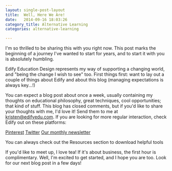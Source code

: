 ```yaml
---
layout: single-post-layout
title:  Well, Here We Are!
date:   2014-09-16 18:03:26
category_title: Alternative Learning
categories: alternative-learning

---
```


I'm so thrilled to be sharing this with you right now. This post marks the beginning of a journey I've wanted to start for years, and to start it with you is absolutely humbling.

Edify Education Design represents my way of supporting a changing world, and "being the change I wish to see" too. First things first: want to lay out a couple of things about Edify and about this blog (managing expectations is always key...!)

You can expect a blog post about once a week, usually containing my thoughts on educational philosophy, great techniques, cool opportunities; that kind of stuff. This blog has closed comments, but if you'd like to share your thoughts with me, I'd love it! Send them to me at kristen@edifyedu.com. If you are looking for more regular interaction, check Edify out on these platforms:

[Pinterest](http://www.pinterest.com/edifyedu/) [Twitter](https://twitter.com/edifyedu) [Our monthly newsletter](http://eepurl.com/3sx29) 

You can always check out the Resources section to download helpful tools

If you'd like to meet up, I love tea! If it's about business, the first hour is complimentary.  Well, I'm excited to get started, and I hope you are too. Look for our next blog post in a few days!
